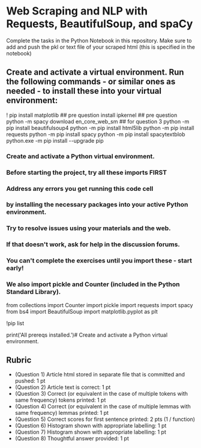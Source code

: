 # Web Scraping and NLP with Requests, BeautifulSoup, and spaCy

Complete the tasks in the Python Notebook in this repository.
Make sure to add and push the pkl or text file of your scraped html (this is specified in the notebook)

## Create and activate a virtual environment. Run the following commands - or similar ones as needed -  to install these into your virtual environment:

! pip install matplotlib  ## pre question
install ipkernel ## pre question
python -m spacy download en_core_web_sm ## for question 3
python -m pip install beautifulsoup4
python -m pip install html5lib
python -m pip install requests
python -m pip install spacy
python -m pip install spacytextblob
python.exe -m pip install --upgrade pip


### Create and activate a Python virtual environment. 
### Before starting the project, try all these imports FIRST
### Address any errors you get running this code cell 
### by installing the necessary packages into your active Python environment.
### Try to resolve issues using your materials and the web.
### If that doesn't work, ask for help in the discussion forums.
### You can't complete the exercises until you import these - start early! 
### We also import pickle and Counter (included in the Python Standard Library).

from collections import Counter
import pickle
import requests
import spacy
from bs4 import BeautifulSoup
import matplotlib.pyplot as plt

!pip list

print('All prereqs installed.')# Create and activate a Python virtual environment. 


## Rubric

* (Question 1) Article html stored in separate file that is committed and pushed: 1 pt
* (Question 2) Article text is correct: 1 pt
* (Question 3) Correct (or equivalent in the case of multiple tokens with same frequency) tokens printed: 1 pt
* (Question 4) Correct (or equivalent in the case of multiple lemmas with same frequency) lemmas printed: 1 pt
* (Question 5) Correct scores for first sentence printed: 2 pts (1 / function)
* (Question 6) Histogram shown with appropriate labelling: 1 pt
* (Question 7) Histogram shown with appropriate labelling: 1 pt
* (Question 8) Thoughtful answer provided: 1 pt
